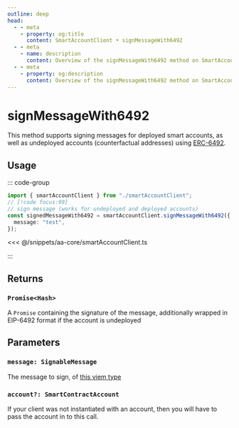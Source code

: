 ```yaml
---
outline: deep
head:
  - - meta
    - property: og:title
      content: SmartAccountClient • signMessageWith6492
  - - meta
    - name: description
      content: Overview of the signMessageWith6492 method on SmartAccountClient
  - - meta
    - property: og:description
      content: Overview of the signMessageWith6492 method on SmartAccountClient
---
```


# signMessageWith6492

This method supports signing messages for deployed smart accounts, as well as undeployed accounts (counterfactual addresses) using [ERC-6492](https://eips.ethereum.org/EIPS/eip-6492).

## Usage

::: code-group

```ts [example.ts]
import { smartAccountClient } from "./smartAccountClient";
// [!code focus:99]
// sign message (works for undeployed and deployed accounts)
const signedMessageWith6492 = smartAccountClient.signMessageWith6492({
  message: "test",
});
```

<<< @/snippets/aa-core/smartAccountClient.ts

:::

## Returns

### `Promise<Hash>`

A `Promise` containing the signature of the message, additionally wrapped in EIP-6492 format if the account is undeployed

## Parameters

### `message: SignableMessage`

The message to sign, of [this viem type](https://viem.sh/docs/actions/wallet/signMessage.html#message)

### `account?: SmartContractAccount`

If your client was not instantiated with an account, then you will have to pass the account in to this call.
